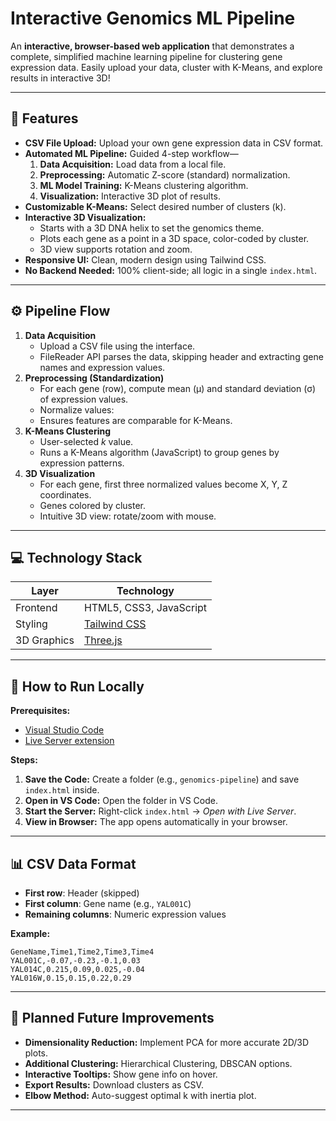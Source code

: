 # Interactive Genomics ML Pipeline

An **interactive, browser-based web application** that demonstrates a complete, simplified machine learning pipeline for clustering gene expression data. Easily upload your data, cluster with K-Means, and explore results in interactive 3D!

---

## 🔬 Features

- **CSV File Upload:** Upload your own gene expression data in CSV format.
- **Automated ML Pipeline:** Guided 4-step workflow—
    1. **Data Acquisition:** Load data from a local file.
    2. **Preprocessing:** Automatic Z-score (standard) normalization.
    3. **ML Model Training:** K-Means clustering algorithm.
    4. **Visualization:** Interactive 3D plot of results.
- **Customizable K-Means:** Select desired number of clusters (k).
- **Interactive 3D Visualization:**
    - Starts with a 3D DNA helix to set the genomics theme.
    - Plots each gene as a point in a 3D space, color-coded by cluster.
    - 3D view supports rotation and zoom.
- **Responsive UI:** Clean, modern design using Tailwind CSS.
- **No Backend Needed:** 100% client-side; all logic in a single `index.html`.

---

## ⚙️ Pipeline Flow

1. **Data Acquisition**
    - Upload a CSV file using the interface.
    - FileReader API parses the data, skipping header and extracting gene names and expression values.
2. **Preprocessing (Standardization)**
    - For each gene (row), compute mean (μ) and standard deviation (σ) of expression values.
    - Normalize values:
    - Ensures features are comparable for K-Means.
3. **K-Means Clustering**
    - User-selected *k* value.
    - Runs a K-Means algorithm (JavaScript) to group genes by expression patterns.
4. **3D Visualization**
    - For each gene, first three normalized values become X, Y, Z coordinates.
    - Genes colored by cluster.
    - Intuitive 3D view: rotate/zoom with mouse.

---

## 💻 Technology Stack

| Layer       | Technology                  |
|-------------|----------------------------|
| Frontend    | HTML5, CSS3, JavaScript    |
| Styling     | [Tailwind CSS](https://tailwindcss.com/)          |
| 3D Graphics | [Three.js](https://threejs.org/)                 |

---

## 🚀 How to Run Locally

**Prerequisites:**
- [Visual Studio Code](https://code.visualstudio.com/)
- [Live Server extension](https://marketplace.visualstudio.com/items?itemName=ritwickdey.LiveServer)

**Steps:**
1. **Save the Code:** Create a folder (e.g., `genomics-pipeline`) and save `index.html` inside.
2. **Open in VS Code:** Open the folder in VS Code.
3. **Start the Server:** Right-click `index.html` → *Open with Live Server*.
4. **View in Browser:** The app opens automatically in your browser.

---

## 📊 CSV Data Format

- **First row**: Header (skipped)
- **First column**: Gene name (e.g., `YAL001C`)
- **Remaining columns**: Numeric expression values

**Example:**
```
GeneName,Time1,Time2,Time3,Time4
YAL001C,-0.07,-0.23,-0.1,0.03
YAL014C,0.215,0.09,0.025,-0.04
YAL016W,0.15,0.15,0.22,0.29
```

---

## 🔮 Planned Future Improvements

- **Dimensionality Reduction:** Implement PCA for more accurate 2D/3D plots.
- **Additional Clustering:** Hierarchical Clustering, DBSCAN options.
- **Interactive Tooltips:** Show gene info on hover.
- **Export Results:** Download clusters as CSV.
- **Elbow Method:** Auto-suggest optimal k with inertia plot.

---
```
